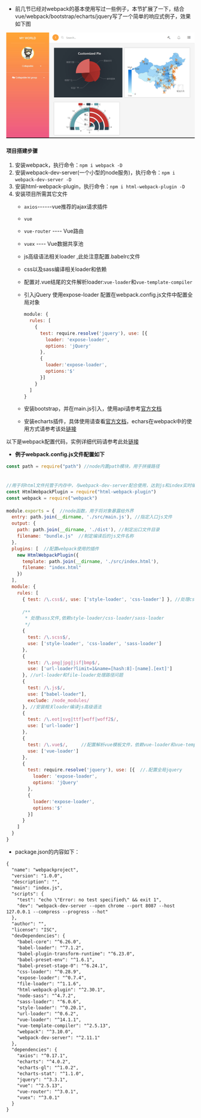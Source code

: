 + 前几节已经对webpack的基本使用写过一些例子，本节扩展了一下，结合vue/webpack/bootstrap/echarts/jquery写了一个简单的响应式例子，效果如下图

![img](/media/Imag.jpg)

#### 项目搭建步骤
1. 安装webpack，执行命令：`npm i webpack -D`
2. 安装webpack-dev-server(一个小型的node服务)，执行命令：`npm i webpack-dev-server -D`
3. 安装html-webpack-plugin，执行命令：`npm i html-webpack-plugin -D`
4. 安装项目所需其它文件
    + `axios`------vue推荐的ajax请求插件
    + `vue`
    + `vue-router` ---- Vue路由
    + `vuex` ---- Vue数据共享池
    + js高级语法相关loader ,此处注意配置.babelrc文件
    + css以及sass编译相关loader和依赖
    + 配置对.vue结尾的文件解析loader:`vue-loader`和`vue-template-compiler`
    + 引入jQuery 使用expose-loader 配置在webpack.config.js文件中配置全局对象
      ```javascript
      module: {
        rules: [
          {
            test: require.resolve('jquery'), use: [{
              loader: 'expose-loader',
              options: 'jQuery'
            }, 
            {
              loader:'expose-loader',
              options:'$'
            }]
          }
        ]
      }
      ```

    + 安装bootstrap，并在main.js引入，使用api请参考[官方文档](http://www.bootcss.com/)

    + 安装echarts插件，具体使用请查看[官方文档](http://echarts.baidu.com/)，echars在webpack中的使用方式请参考该处[链接](http://echarts.baidu.com/tutorial.html#%E5%9C%A8%20webpack%20%E4%B8%AD%E4%BD%BF%E7%94%A8%20ECharts)

以下是webpack配置代码，实例详细代码请参考此处[链接](https://github.com/ybonest/webpack-note/tree/master/webpack/webpackProject)
+ **例子webpack.config.js文件配置如下**

```javascript
const path = require("path") //node内置path模块，用于拼接路径


//用于将html文件托管于内存中，与webpack-dev-server配合使用，达到js和index实时编译的目的
const HtmlWebpackPlugin = require("html-webpack-plugin")
const webpack = require("webpack")

module.exports = {  //node函数，用于将对象暴露给外界
  entry: path.join(__dirname, './src/main.js'), //指定入口js文件
  output: {
    path: path.join(__dirname, './dist'), //制定出口文件目录
    filename: "bundle.js"  //制定编译后的js文件名称
  },
  plugins: [  //配置webpack使用的插件
    new HtmlWebpackPlugin({
      template: path.join(__dirname, './src/index.html'),
      filename: "index.html"
    })
  ],
  module: {
    rules: [
      { test: /\.css$/, use: ['style-loader', 'css-loader'] }, //处理css文件

      /**
       * 处理sass文件,依赖style-loader/css-loader/sass-loader
       */
      {
        test: /\.scss$/,
        use: ['style-loader', 'css-loader', 'sass-loader']
      },
      {
        test: /\.png|jpg|jif|bmp$/,
        use: ['url-loader?limit=1&name=[hash:8]-[name].[ext]']
      }, //url-loader和file-loader处理路径问题
      {
        test: /\.js$/,
        use: ["babel-loader"],
        exclude: /node_modules/
      }, //安装相关loader编译js高级语法
      {
        test: /\.eot|svg|ttf|woff|woff2$/,
        use: ['url-loader']
      },
      {
        test: /\.vue$/,     //配置解析vue模板文件，依赖vue-loader和vue-template-compiler
        use: ['vue-loader']
      },
      {
        test: require.resolve('jquery'), use: [{  //.配置全局jquery
          loader: 'expose-loader',
          options: 'jQuery'
        }, 
        {
          loader:'expose-loader',
          options:'$'
        }]
      }
    ]
  }
}
```

+ package.json的内容如下：
```
{
  "name": "webpackproject",
  "version": "1.0.0",
  "description": "",
  "main": "index.js",
  "scripts": {
    "test": "echo \"Error: no test specified\" && exit 1",
    "dev": "webpack-dev-server --open chrome --port 8087 --host 127.0.0.1 --compress --progress --hot"
  },
  "author": "",
  "license": "ISC",
  "devDependencies": {
    "babel-core": "^6.26.0",
    "babel-loader": "^7.1.2",
    "babel-plugin-transform-runtime": "^6.23.0",
    "babel-preset-env": "^1.6.1",
    "babel-preset-stage-0": "^6.24.1",
    "css-loader": "^0.28.9",
    "expose-loader": "^0.7.4",
    "file-loader": "^1.1.6",
    "html-webpack-plugin": "^2.30.1",
    "node-sass": "^4.7.2",
    "sass-loader": "^6.0.6",
    "style-loader": "^0.20.1",
    "url-loader": "^0.6.2",
    "vue-loader": "^14.1.1",
    "vue-template-compiler": "^2.5.13",
    "webpack": "^3.10.0",
    "webpack-dev-server": "^2.11.1"
  },
  "dependencies": {
    "axios": "^0.17.1",
    "echarts": "^4.0.2",
    "echarts-gl": "^1.0.2",
    "echarts-stat": "^1.1.0",
    "jquery": "^3.3.1",
    "vue": "^2.5.13",
    "vue-router": "^3.0.1",
    "vuex": "^3.0.1"
  }
}
```